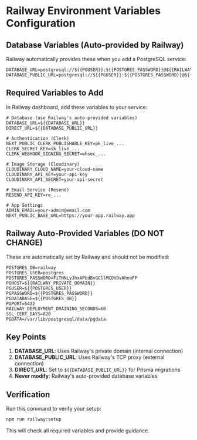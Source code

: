 # Railway Environment Variables Configuration

## Database Variables (Auto-provided by Railway)

Railway automatically provides these when you add a PostgreSQL service:

```
DATABASE_URL=postgresql://${{PGUSER}}:${{POSTGRES_PASSWORD}}@${{RAILWAY_PRIVATE_DOMAIN}}:5432/${{PGDATABASE}}
DATABASE_PUBLIC_URL=postgresql://${{PGUSER}}:${{POSTGRES_PASSWORD}}@${{RAILWAY_TCP_PROXY_DOMAIN}}:${{RAILWAY_TCP_PROXY_PORT}}/${{PGDATABASE}}
```

## Required Variables to Add

In Railway dashboard, add these variables to your service:

```
# Database (use Railway's auto-provided variables)
DATABASE_URL=${{DATABASE_URL}}
DIRECT_URL=${{DATABASE_PUBLIC_URL}}

# Authentication (Clerk)
NEXT_PUBLIC_CLERK_PUBLISHABLE_KEY=pk_live_...
CLERK_SECRET_KEY=sk_live_...
CLERK_WEBHOOK_SIGNING_SECRET=whsec_...

# Image Storage (Cloudinary)
CLOUDINARY_CLOUD_NAME=your-cloud-name
CLOUDINARY_API_KEY=your-api-key
CLOUDINARY_API_SECRET=your-api-secret

# Email Service (Resend)
RESEND_API_KEY=re_...

# App Settings
ADMIN_EMAIL=your-admin@email.com
NEXT_PUBLIC_BASE_URL=https://your-app.railway.app
```

## Railway Auto-Provided Variables (DO NOT CHANGE)

These are automatically set by Railway and should not be modified:

```
POSTGRES_DB=railway
POSTGRES_USER=postgres
POSTGRES_PASSWORD=FiTHNLyJhxAPbdBvGCllMCOVDvAhnoFP
PGHOST=${{RAILWAY_PRIVATE_DOMAIN}}
PGUSER=${{POSTGRES_USER}}
PGPASSWORD=${{POSTGRES_PASSWORD}}
PGDATABASE=${{POSTGRES_DB}}
PGPORT=5432
RAILWAY_DEPLOYMENT_DRAINING_SECONDS=60
SSL_CERT_DAYS=820
PGDATA=/var/lib/postgresql/data/pgdata
```

## Key Points

1. **DATABASE_URL**: Uses Railway's private domain (internal connection)
2. **DATABASE_PUBLIC_URL**: Uses Railway's TCP proxy (external connection)
3. **DIRECT_URL**: Set to `${{DATABASE_PUBLIC_URL}}` for Prisma migrations
4. **Never modify**: Railway's auto-provided database variables

## Verification

Run this command to verify your setup:
```bash
npm run railway:setup
```

This will check all required variables and provide guidance.
